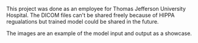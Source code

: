 This project was done as an employee for Thomas Jefferson University Hospital. The DICOM files can't be shared freely because of HIPPA regualations but trained model could be shared in the future.

The images are an example of the model input and output as a showcase. 